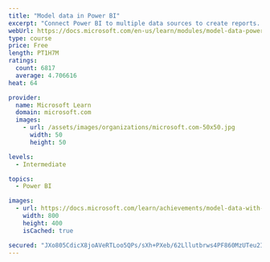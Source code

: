 ```yaml
---
title: "Model data in Power BI"
excerpt: "Connect Power BI to multiple data sources to create reports. Define the relationship between your data sources."
webUrl: https://docs.microsoft.com/en-us/learn/modules/model-data-power-bi/
type: course
price: Free
length: PT1H7M
ratings:
  count: 6817
  average: 4.706616
heat: 64

provider:
  name: Microsoft Learn
  domain: microsoft.com
  images:
    - url: /assets/images/organizations/microsoft.com-50x50.jpg
      width: 50
      height: 50

levels:
  - Intermediate

topics:
  - Power BI

images:
  - url: https://docs.microsoft.com/learn/achievements/model-data-with-power-bi-desktop-social.png
    width: 800
    height: 400
    isCached: true

secured: "JXo805CdicX8joAVeRTLoo5QPs/sXh+PXeb/62Lllutbrws4PF860MzUTeu2IMC68otV3Oz+flgl7GbQi4xMvs1dTlKt77Ud/7mN349BgMjCJhUMeRTMZeusEOUvaUOCUjtt2+r8qT2M3Ra+TxWiaiIjcF3SVY0P3fsMuPSefWfOJkWk5j/6CPDfftpUxcYHBu0tdxcfYfkKHtzIfBdz139al/6rrWWelLKurIxIHJfYSO+FxIF3i+lzkEBV+EqEsl45A7s3Wz6Bj1o1fq6YeK3tTx0s2OBkMJLSGz39rSd3Zirk86cNgLV6hUAXy0Tv+uzyfJOzAYKn5n+e3Xo7ZkS3ow7PHnf7BD7vnYJXVQAk5nLhX4Y6M2xh+5kdQ+b44JPjigfvRmaWOblBxxB1l7thTBall9Ys5yRkZeWJbHY=;MyELFAi4/IqFrNy4PcvpYA=="
---
```


